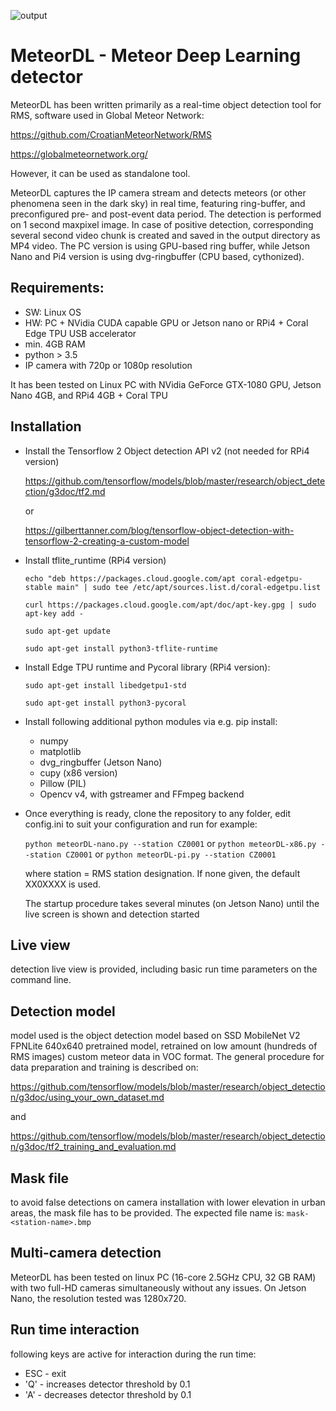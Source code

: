 ![output](https://user-images.githubusercontent.com/5328519/110521871-97224f00-8110-11eb-94be-b13ebe622a85.jpg)
# MeteorDL - Meteor Deep Learning detector

MeteorDL has been written primarily as a real-time object detection tool for RMS, software used in Global Meteor Network:

https://github.com/CroatianMeteorNetwork/RMS

https://globalmeteornetwork.org/

However, it can be used as standalone tool.

MeteorDL captures the IP camera stream and detects meteors (or other phenomena seen in the dark sky) in real time, featuring ring-buffer, and preconfigured pre- and post-event data period.
The detection is performed on 1 second maxpixel image.
In case of positive detection, corresponding several second video chunk is created and saved in the output directory as MP4 video.
The PC version is using GPU-based ring buffer, while Jetson Nano and Pi4 version is using dvg-ringbuffer (CPU based, cythonized).

## Requirements:

- SW: Linux OS
- HW: PC + NVidia CUDA capable GPU or Jetson nano or RPi4 + Coral Edge TPU USB accelerator
- min. 4GB RAM
- python > 3.5
- IP camera with 720p or 1080p resolution

It has been tested on Linux PC with NVidia GeForce GTX-1080 GPU, Jetson Nano 4GB, and RPi4 4GB + Coral TPU

## Installation
- Install the Tensorflow 2 Object detection API v2 (not needed for RPi4 version)
  
  https://github.com/tensorflow/models/blob/master/research/object_detection/g3doc/tf2.md
  
  or
  
  https://gilberttanner.com/blog/tensorflow-object-detection-with-tensorflow-2-creating-a-custom-model
  
- Install tflite_runtime (RPi4 version)

  `echo "deb https://packages.cloud.google.com/apt coral-edgetpu-stable main" | sudo tee /etc/apt/sources.list.d/coral-edgetpu.list`
  
  `curl https://packages.cloud.google.com/apt/doc/apt-key.gpg | sudo apt-key add -`
  
  `sudo apt-get update`
  
  `sudo apt-get install python3-tflite-runtime`

- Install Edge TPU runtime and Pycoral library (RPi4 version):

  `sudo apt-get install libedgetpu1-std`
  
  `sudo apt-get install python3-pycoral`

- Install following additional python modules via e.g. pip install:
  - numpy
  - matplotlib
  - dvg_ringbuffer (Jetson Nano)
  - cupy (x86 version)
  - Pillow (PIL)
  - Opencv v4, with gstreamer and FFmpeg backend

- Once everything is ready, clone the repository to any folder, edit config.ini to suit your configuration and run for example:
  
  `python meteorDL-nano.py --station CZ0001`
  or
  `python meteorDL-x86.py --station CZ0001`
  or
  `python meteorDL-pi.py --station CZ0001`
  
  where station = RMS station designation. If none given, the default XX0XXXX is used.
  
  The startup procedure takes several minutes (on Jetson Nano) until the live screen is shown and detection started

## Live view

detection live view is provided, including basic run time parameters on the command line. 

## Detection model

model used is the object detection model based on SSD MobileNet V2 FPNLite 640x640 pretrained model, retrained on low amount (hundreds of RMS images) custom meteor data in VOC format.
The general procedure for data preparation and training is described on:

https://github.com/tensorflow/models/blob/master/research/object_detection/g3doc/using_your_own_dataset.md

and

https://github.com/tensorflow/models/blob/master/research/object_detection/g3doc/tf2_training_and_evaluation.md

## Mask file

to avoid false detections on camera installation with lower elevation in urban areas, the mask file has to be provided.
The expected file name is: `mask-<station-name>.bmp`
  
## Multi-camera detection

MeteorDL has been tested on linux PC (16-core 2.5GHz CPU, 32 GB RAM) with two full-HD cameras simultaneously without any issues.
On Jetson Nano, the resolution tested was 1280x720.

## Run time interaction

following keys are active for interaction during the run time:

- ESC - exit
- 'Q' - increases detector threshold by 0.1
- 'A' - decreases detector threshold by 0.1


